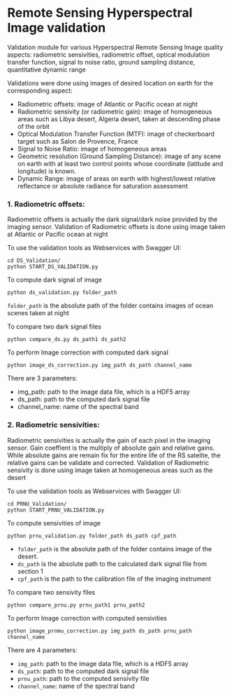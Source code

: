 # Remote Sensing Hyperspectral Image validation
Validation module for various Hyperspectral Remote Sensing Image quality aspects: radiometric sensivities, radiometric offset, optical modulation transfer function, signal to noise ratio, ground sampling distance, quantitative dynamic range

Validations were done using images of desired location on earth for the corresponding aspect:

* Radiometric offsets: image of Atlantic or Pacific ocean at night
* Radiometric sensivity (or radiometric gain): image of homogeneous areas such as Libya desert, Algeria desert, taken at descending phase of the orbit
* Optical Modulation Transfer Function (MTF): image of checkerboard target such as Salon de Provence, France
* Signal to Noise Ratio: image of homogeneous areas
* Geometric resolution (Ground Sampling Distance): image of any scene on earth with at least two control points whose coordinate (latitude and longitude) is known.
* Dynamic Range: image of areas on earth with highest/lowest relative reflectance or absolute radiance for saturation assessment

### 1. Radiometric offsets:
Radiometric offsets is actually the dark signal/dark noise provided by the imaging sensor. Validation of Radiometric offsets is done using image taken at Atlantic or Pacific ocean at night

To use the validation tools as Webservices with Swagger UI:
```
cd DS_Validation/
python START_DS_VALIDATION.py
```

To compute dark signal of image

```
python ds_validation.py folder_path
```

`folder_path` is the absolute path of the folder contains images of ocean scenes taken at night

To compare two dark signal files

```
python compare_ds.py ds_path1 ds_path2
```

To perform Image correction with computed dark signal

```
python image_ds_correction.py img_path ds_path channel_name
```

There are 3 parameters:
* img_path: path to the image data file, which is a HDF5 array
* ds_path: path to the computed dark signal file
* channel_name: name of the spectral band

### 2. Radiometric sensivities:
Radiometric sensivities is actually the gain of each pixel in the imaging sensor. Gain coeffient is the multiply of absolute gain and relative gains. While absolute gains are remain fix for the entire life of the RS satelite, the relative gains can be validate and corrected. Validation of Radiometric sensivity is done using image taken at homogeneous areas such as the desert

To use the validation tools as Webservices with Swagger UI:
```
cd PRNU_Validation/
python START_PRNU_VALIDATION.py
```

To compute sensivities of image

```
python prnu_validation.py folder_path ds_path cpf_path
```

* `folder_path` is the absolute path of the folder contains image of the desert. 
* `ds_path` is the absolute path to the calculated dark signal file from section 1
* `cpf_path` is the path to the calibration file of the imaging instrument

To compare two sensivity files

```
python compare_prnu.py prnu_path1 prnu_path2
```

To perform Image correction with computed sensivities

```
python image_prnmu_correction.py img_path ds_path prnu_path channel_name
```

There are 4 parameters:
* `img_path`: path to the image data file, which is a HDF5 array
* `ds_path`: path to the computed dark signal file
* `prnu_path`: path to the computed sensivity file
* `channel_name`: name of the spectral band
